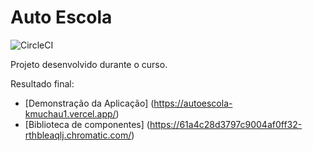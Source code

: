 # Auto Escola

![CircleCI](https://img.shields.io/circleci/build/gh/kmuchau1/autoescola)

Projeto desenvolvido durante o curso.

Resultado final:

- [Demonstração da Aplicação] (https://autoescola-kmuchau1.vercel.app/)
- [Biblioteca de componentes] (https://61a4c28d3797c9004af0ff32-rthbleaqlj.chromatic.com/)
